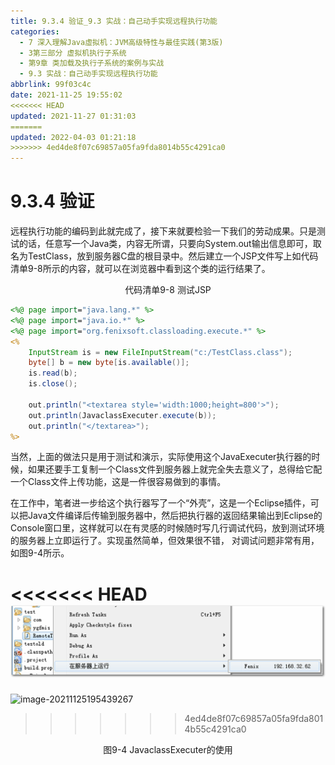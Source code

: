 ```yaml
---
title: 9.3.4 验证_9.3 实战：自己动手实现远程执行功能
categories: 
  - 7 深入理解Java虛拟机：JVM高级特性与最佳实践(第3版)
  - 3第三部分 虚拟机执行子系统
  - 第9章 类加载及执行子系统的案例与实战
  - 9.3 实战：自己动手实现远程执行功能
abbrlink: 99f03c4c
date: 2021-11-25 19:55:02
<<<<<<< HEAD
updated: 2021-11-27 01:31:03
=======
updated: 2022-04-03 01:21:18
>>>>>>> 4ed4de8f07c69857a05fa9fda8014b55c4291ca0
---
```

# 9.3.4 验证
远程执行功能的编码到此就完成了，接下来就要检验一下我们的劳动成果。只是测试的话，任意写一个Java类，内容无所谓，只要向System.out输出信息即可，取名为TestClass，放到服务器C盘的根目录中。然后建立一个JSP文件写上如代码清单9-8所示的内容，就可以在浏览器中看到这个类的运行结果了。

<center>代码清单9-8 测试JSP</center>

```jsp
<%@ page import="java.lang.*" %> 
<%@ page import="java.io.*" %> 
<%@ page import="org.fenixsoft.classloading.execute.*" %> 
<% 
    InputStream is = new FileInputStream("c:/TestClass.class");
    byte[] b = new byte[is.available()];
    is.read(b);
    is.close();

    out.println("<textarea style='width:1000;height=800'>");
    out.println(JavaclassExecuter.execute(b));
    out.println("</textarea>");
%>
```
当然，上面的做法只是用于测试和演示，实际使用这个JavaExecuter执行器的时候，如果还要手工复制一个Class文件到服务器上就完全失去意义了，总得给它配一个Class文件上传功能，这是一件很容易做到的事情。

在工作中，笔者进一步给这个执行器写了一个“外壳”，这是一个Eclipse插件，可以把Java文件编译后传输到服务器中，然后把执行器的返回结果输出到Eclipse的Console窗口里，这样就可以在有灵感的时候随时写几行调试代码，放到测试环境的服务器上立即运行了。实现虽然简单，但效果很不错， 对调试问题非常有用，如图9-4所示。

<<<<<<< HEAD
![image-20211125195439267](https://raw.githubusercontent.com/lanlan2017/images/master/Blog/Sum/20211125195439.png)
=======
![image-20211125195439267](https://gitee.com/XiaoLan223/images/raw/master/Blog/Sum/20211125195439.png)
>>>>>>> 4ed4de8f07c69857a05fa9fda8014b55c4291ca0

<center>图9-4 JavaclassExecuter的使用</center>

